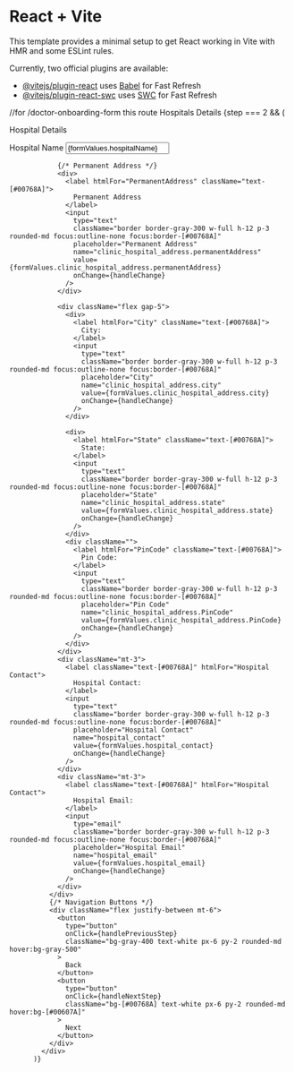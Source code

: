 # React + Vite

This template provides a minimal setup to get React working in Vite with HMR and some ESLint rules.

Currently, two official plugins are available:

- [@vitejs/plugin-react](https://github.com/vitejs/vite-plugin-react/blob/main/packages/plugin-react/README.md) uses [Babel](https://babeljs.io/) for Fast Refresh
- [@vitejs/plugin-react-swc](https://github.com/vitejs/vite-plugin-react-swc) uses [SWC](https://swc.rs/) for Fast Refresh




//for /doctor-onboarding-form this route 
Hospitals Details
    {step === 2 && (
            <div className="bg-white p-10 rounded-xl shadow-lg">
              <p className="font-semibold text-2xl text-center text-[#00768A] mb-6">
                Hospital Details
              </p>
              <div className="input-group flex flex-col gap-5">
                <div>
                  <label htmlFor="HospitalName" className="text-[#00768A]">
                    Hospital Name
                  </label>
                  <input
                    type="text"
                    className="border border-gray-300 w-full h-12 p-3 rounded-md focus:outline-none focus:border-[#00768A]"
                    placeholder="Hospital / Clinic Name"
                    name="hospitalName"
                    value={formValues.hospitalName}
                    onChange={handleChange}
                    required
                  />
                </div>

                {/* Permanent Address */}
                <div>
                  <label htmlFor="PermanentAddress" className="text-[#00768A]">
                    Permanent Address
                  </label>
                  <input
                    type="text"
                    className="border border-gray-300 w-full h-12 p-3 rounded-md focus:outline-none focus:border-[#00768A]"
                    placeholder="Permanent Address"
                    name="clinic_hospital_address.permanentAddress"
                    value={formValues.clinic_hospital_address.permanentAddress}
                    onChange={handleChange}
                  />
                </div>

                <div className="flex gap-5">
                  <div>
                    <label htmlFor="City" className="text-[#00768A]">
                      City:
                    </label>
                    <input
                      type="text"
                      className="border border-gray-300 w-full h-12 p-3 rounded-md focus:outline-none focus:border-[#00768A]"
                      placeholder="City"
                      name="clinic_hospital_address.city"
                      value={formValues.clinic_hospital_address.city}
                      onChange={handleChange}
                    />
                  </div>

                  <div>
                    <label htmlFor="State" className="text-[#00768A]">
                      State:
                    </label>
                    <input
                      type="text"
                      className="border border-gray-300 w-full h-12 p-3 rounded-md focus:outline-none focus:border-[#00768A]"
                      placeholder="State"
                      name="clinic_hospital_address.state"
                      value={formValues.clinic_hospital_address.state}
                      onChange={handleChange}
                    />
                  </div>
                  <div className="">
                    <label htmlFor="PinCode" className="text-[#00768A]">
                      Pin Code:
                    </label>
                    <input
                      type="text"
                      className="border border-gray-300 w-full h-12 p-3 rounded-md focus:outline-none focus:border-[#00768A]"
                      placeholder="Pin Code"
                      name="clinic_hospital_address.PinCode"
                      value={formValues.clinic_hospital_address.PinCode}
                      onChange={handleChange}
                    />
                  </div>
                </div>
                <div className="mt-3">
                  <label className="text-[#00768A]" htmlFor="Hospital Contact">
                    Hospital Contact:
                  </label>
                  <input
                    type="text"
                    className="border border-gray-300 w-full h-12 p-3 rounded-md focus:outline-none focus:border-[#00768A]"
                    placeholder="Hospital Contact"
                    name="hospital_contact"
                    value={formValues.hospital_contact}
                    onChange={handleChange}
                  />
                </div>
                <div className="mt-3">
                  <label className="text-[#00768A]" htmlFor="Hospital Contact">
                    Hospital Email:
                  </label>
                  <input
                    type="email"
                    className="border border-gray-300 w-full h-12 p-3 rounded-md focus:outline-none focus:border-[#00768A]"
                    placeholder="Hospital Email"
                    name="hospital_email"
                    value={formValues.hospital_email}
                    onChange={handleChange}
                  />
                </div>
              </div>
              {/* Navigation Buttons */}
              <div className="flex justify-between mt-6">
                <button
                  type="button"
                  onClick={handlePreviousStep}
                  className="bg-gray-400 text-white px-6 py-2 rounded-md hover:bg-gray-500"
                >
                  Back
                </button>
                <button
                  type="button"
                  onClick={handleNextStep}
                  className="bg-[#00768A] text-white px-6 py-2 rounded-md hover:bg-[#00607A]"
                >
                  Next
                </button>
              </div>
            </div>
          )}